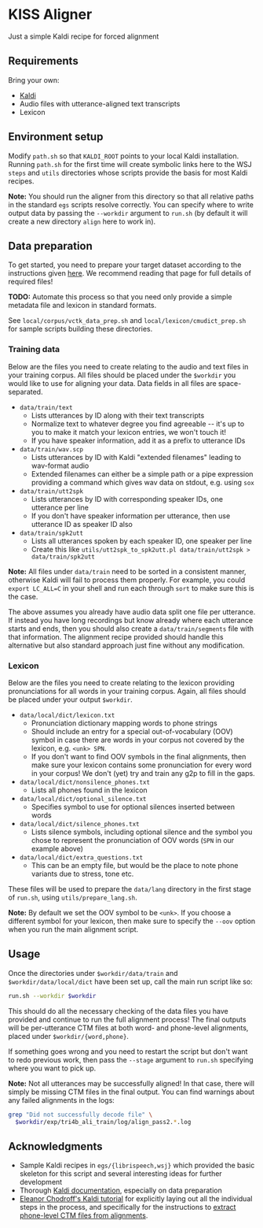 # KISS Aligner

Just a simple Kaldi recipe for forced alignment

## Requirements

Bring your own:

- [Kaldi](https://github.com/kaldi-asr/kaldi)
- Audio files with utterance-aligned text transcripts
- Lexicon

## Environment setup

Modify `path.sh` so that `KALDI_ROOT` points to your local Kaldi installation.
Running `path.sh` for the first time will create symbolic links here to the WSJ
`steps` and `utils` directories whose scripts provide the basis for most Kaldi
recipes.

**Note:** You should run the aligner from this directory so that all relative
paths in the standard `egs` scripts resolve correctly. You can specify where to
write output data by passing the `--workdir` argument to `run.sh` (by default it
will create a new directory `align` here to work in).

## Data preparation

To get started, you need to prepare your target dataset according to the
instructions given [here](https://kaldi-asr.org/doc/data_prep.html).
We recommend reading that page for full details of required files!

**TODO:** Automate this process so that you need only provide a simple metadata
file and lexicon in standard formats.

See `local/corpus/vctk_data_prep.sh` and `local/lexicon/cmudict_prep.sh` for
sample scripts building these directories.

### Training data

Below are the files you need to create relating to the audio and text files in
your training corpus. All files should be placed under the `$workdir` you would
like to use for aligning your data. Data fields in all files are space-separated.

- `data/train/text`
    * Lists utterances by ID along with their text transcripts 
    * Normalize text to whatever degree you find agreeable -- it's up to you to
      make it match your lexicon entries, we won't touch it!
    * If you have speaker information, add it as a prefix to utterance IDs
- `data/train/wav.scp`
    * Lists utterances by ID with Kaldi "extended filenames" leading to
      wav-format audio
    * Extended filenames can either be a simple path or a pipe expression
      providing a command which gives wav data on stdout, e.g. using `sox`
- `data/train/utt2spk`
    * Lists utterances by ID with corresponding speaker IDs, one utterance per
      line
    * If you don't have speaker information per utterance, then use utterance ID
      as speaker ID also
- `data/train/spk2utt`
    * Lists all utterances spoken by each speaker ID, one speaker per line
    * Create this like `utils/utt2spk_to_spk2utt.pl data/train/utt2spk >
      data/train/spk2utt`

**Note:** All files under `data/train` need to be sorted in a consistent manner,
otherwise Kaldi will fail to process them properly. For example, you could
`export LC_ALL=C` in your shell and run each through `sort` to make sure this is
the case.

The above assumes you already have audio data split one file per utterance. If
instead you have long recordings but know already where each utterance starts
and ends, then you should also create a `data/train/segments` file with that
information. The alignment recipe provided should handle this alternative but
also standard approach just fine without any modification.

### Lexicon

Below are the files you need to create relating to the lexicon providing
pronunciations for all words in your training corpus. Again, all files should be
placed under your output `$workdir`.

- `data/local/dict/lexicon.txt`
    * Pronunciation dictionary mapping words to phone strings
    * Should include an entry for a special out-of-vocabulary (OOV) symbol in
      case there are words in your corpus not covered by the lexicon, e.g.
      `<unk> SPN`.
    * If you don't want to find OOV symbols in the final alignments, then
      make sure your lexicon contains some pronunciation for every word in
      your corpus! We don't (yet) try and train any g2p to fill in the gaps. 
- `data/local/dict/nonsilence_phones.txt`
    * Lists all phones found in the lexicon
- `data/local/dict/optional_silence.txt`
    * Specifies symbol to use for optional silences inserted between words
- `data/local/dict/silence_phones.txt`
    * Lists silence symbols, including optional silence and the symbol you
      chose to represent the pronunciation of OOV words (`SPN` in our example
      above)
- `data/local/dict/extra_questions.txt`
    * This can be an empty file, but would be the place to note phone variants
      due to stress, tone etc.

These files will be used to prepare the `data/lang` directory in the first stage
of `run.sh`, using `utils/prepare_lang.sh`.

**Note:** By default we set the OOV symbol to be `<unk>`. If you choose a
different symbol for your lexicon, then make sure to specify the `--oov` option
when you run the main alignment script.

## Usage

Once the directories under `$workdir/data/train` and `$workdir/data/local/dict`
have been set up, call the main run script like so:

```sh
run.sh --workdir $workdir
```

This should do all the necessary checking of the data files you have provided
and continue to run the full alignment process! The final outputs will be
per-utterance CTM files at both word- and phone-level alignments, placed under
`$workdir/{word,phone}`.

If something goes wrong and you need to restart the script but don't want to
redo previous work, then pass the `--stage` argument to `run.sh` specifying
where you want to pick up.

**Note:** Not all utterances may be successfully aligned! In that case, there
will simply be missing CTM files in the final output. You can find warnings
about any failed alignments in the logs:

```sh
grep "Did not successfully decode file" \
  $workdir/exp/tri4b_ali_train/log/align_pass2.*.log
```

## Acknowledgments

- Sample Kaldi recipes in `egs/{librispeech,wsj}` which provided the basic
  skeleton for this script and several interesting ideas for further development
- Thorough [Kaldi documentation](https://kaldi-asr.org/doc/index.html), especially on data preparation
- [Eleanor Chodroff's Kaldi tutorial](https://eleanorchodroff.com/tutorial/kaldi/index.html)
  for explicitly laying out all the individual steps in the process, and
  specifically for the instructions to
  [extract phone-level CTM files from alignments](https://www.eleanorchodroff.com/tutorial/kaldi/forced-alignment.html#extract-alignment).
